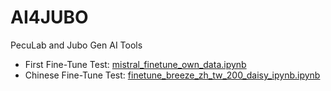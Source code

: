 # AI4JUBO
PecuLab and Jubo Gen AI Tools 

- First Fine-Tune Test: [mistral_finetune_own_data.ipynb](https://github.com/peculab/AI4JUBO/blob/main/mistral_finetune_own_data.ipynb)
- Chinese Fine-Tune Test: [finetune_breeze_zh_tw_200_daisy_ipynb.ipynb](https://github.com/peculab/AI4JUBO/blob/main/finetune_breeze_zh_tw_200_daisy_ipynb.ipynb)
  
